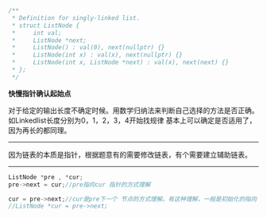 ```c++
/**
 * Definition for singly-linked list.
 * struct ListNode {
 *     int val;
 *     ListNode *next;
 *     ListNode() : val(0), next(nullptr) {}
 *     ListNode(int x) : val(x), next(nullptr) {}
 *     ListNode(int x, ListNode *next) : val(x), next(next) {}
 * };
 */
```


**快慢指针确认起始点**

对于给定的输出长度不确定时候。用数学归纳法来判断自己选择的方法是否正确。如Linkedlist长度分别为0，1，2，3，4开始找规律
基本上可以确定是否适用了，因为再长的都同理。

---
因为链表的本质是指针，根据题意有的需要修改链表，有个需要建立辅助链表。

---
```c++
ListNode *pre , *cur;
pre->next = cur;//pre指向cur 指针的方式理解

cur = pre->next;//cur是pre下一个 节点的方式理解。有这种理解，一般是初始化的指向
//ListNode *cur = pre->next;
```